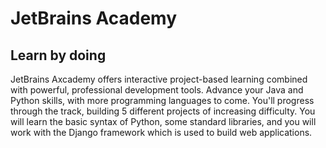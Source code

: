 # JetBrains Academy
## Learn by doing

JetBrains Axcademy offers interactive project-based learning combined with powerful,
professional development tools. Advance your Java and Python skills, with more programming
languages to come. You'll progress through the track, building 5 different projects of
increasing difficulty. You will learn the basic syntax of Python, some standard libraries,
and you will work with the Django framework which is used to build web applications.
